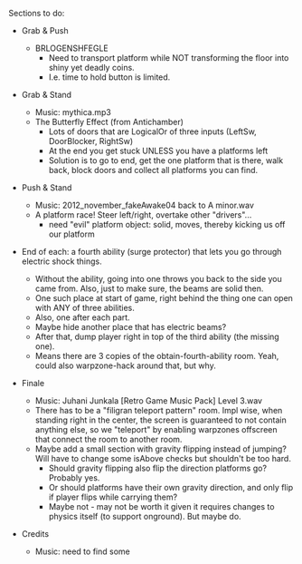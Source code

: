 Sections to do:

- Grab & Push
  - BRLOGENSHFEGLE
    - Need to transport platform while NOT transforming the floor into shiny yet deadly coins.
    - I.e. time to hold button is limited.

- Grab & Stand
  - Music: mythica.mp3
  - The Butterfly Effect (from Antichamber)
    - Lots of doors that are LogicalOr of three inputs (LeftSw, DoorBlocker, RightSw)
    - At the end you get stuck UNLESS you have a platforms left
    - Solution is to go to end, get the one platform that is there, walk back, block doors and collect all platforms you can find.

- Push & Stand
  - Music: 2012_november_fakeAwake04 back to A minor.wav
  - A platform race! Steer left/right, overtake other "drivers"...
    - need "evil" platform object: solid, moves, thereby kicking us off our platform

- End of each: a fourth ability (surge protector) that lets you go through electric shock things.
  - Without the ability, going into one throws you back to the side you came from. Also, just to make sure, the beams are solid then.
  - One such place at start of game, right behind the thing one can open with ANY of three abilities.
  - Also, one after each part.
  - Maybe hide another place that has electric beams?
  - After that, dump player right in top of the third ability (the missing one).
  - Means there are 3 copies of the obtain-fourth-ability room. Yeah, could also warpzone-hack around that, but why.

- Finale
  - Music: Juhani Junkala [Retro Game Music Pack] Level 3.wav
  - There has to be a "filigran teleport pattern" room. Impl wise, when standing right in the center, the screen is guaranteed to not contain anything else, so we "teleport" by enabling warpzones offscreen that connect the room to another room.
  - Maybe add a small section with gravity flipping instead of jumping? Will have to change some isAbove checks but shouldn't be too hard.
    - Should gravity flipping also flip the direction platforms go? Probably yes.
    - Or should platforms have their own gravity direction, and only flip if player flips while carrying them?
    - Maybe not - may not be worth it given it requires changes to physics itself (to support onground). But maybe do.

- Credits
  - Music: need to find some
